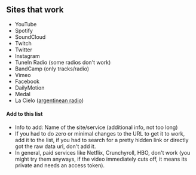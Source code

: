 ﻿## Sites that work

- YouTube
- Spotify
- SoundCloud
- Twitch
- Twitter
- Instagram
- TuneIn Radio (some radios don't work)
- BandCamp (only tracks/radio)
- Vimeo
- Facebook
- DailyMotion
- Medal
- La Cielo ([argentinean radio](https://lacielo.com.ar/en-vivo))

#### Add to this list
- Info to add: Name of the site/service (additional info, not too long)
- If you had to do zero or minimal changes to the URL to get it to work, add it to the list, if you had to search for a pretty hidden link or directly got the raw data url, don't add it.
- In general, paid services like Netflix, Crunchyroll, HBO, don't work (you might try them anyways, if the video immediately cuts off, it means its private and needs an access token).
